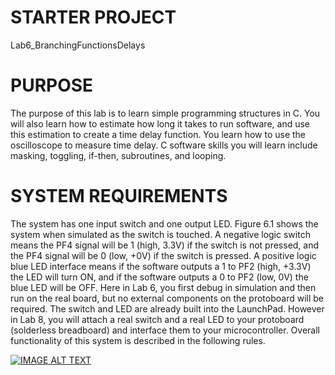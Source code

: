 STARTER PROJECT
=================
Lab6_BranchingFunctionsDelays

PURPOSE
=================
The purpose of this lab is to learn simple programming structures in C. You will also learn how to estimate how long it takes to run software, and use this estimation to create a time delay function. You learn how to use the oscilloscope to measure time delay. C software skills you will learn include masking, toggling, if-then, subroutines, and looping.

SYSTEM REQUIREMENTS
=================
The system has one input switch and one output LED. Figure 6.1 shows the system when simulated as the switch is touched. A negative logic switch means the PF4 signal will be 1 (high, 3.3V) if the switch is not pressed, and the PF4 signal will be 0 (low, +0V) if the switch is pressed. A positive logic blue LED interface means if the software outputs a 1 to PF2 (high, +3.3V) the LED will turn ON, and if the software outputs a 0 to PF2 (low, 0V) the blue LED will be OFF. Here in Lab 6, you first debug in simulation and then run on the real board, but no external components on the protoboard will be required. The switch and LED are already built into the LaunchPad. However in Lab 8, you will attach a real switch and a real LED to your protoboard (solderless breadboard) and interface them to your microcontroller. Overall functionality of this system is described in the following rules.

[![IMAGE ALT TEXT](http://img.youtube.com/vi/hQVVe-152t4/0.jpg)](http://www.youtube.com/watch?v=hQVVe-152t4 "Video Title")
